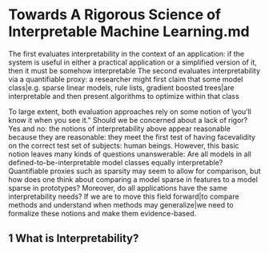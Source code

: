 # Towards A Rigorous Science of Interpretable Machine Learning.md
The first evaluates interpretability in the context of an application: if the system is useful in either a practical application or a simplified version of it, then it must be somehow interpretable The second evaluates interpretability via a quantifiable proxy: a researcher might first
claim that some model class|e.g. sparse linear models, rule lists, gradient boosted trees|are
interpretable and then present algorithms to optimize within that class


To large extent, both evaluation approaches rely on some notion of \you’ll know it when you
see it." Should we be concerned about a lack of rigor? Yes and no: the notions of interpretability
above appear reasonable because they are reasonable: they meet the first test of having facevalidity on the correct test set of subjects: human beings. However, this basic notion leaves many
kinds of questions unanswerable: Are all models in all defined-to-be-interpretable model classes
equally interpretable? Quantifiable proxies such as sparsity may seem to allow for comparison, but
how does one think about comparing a model sparse in features to a model sparse in prototypes?
Moreover, do all applications have the same interpretability needs? If we are to move this field
forward|to compare methods and understand when methods may generalize|we need to formalize
these notions and make them evidence-based.

## 1 What is Interpretability?